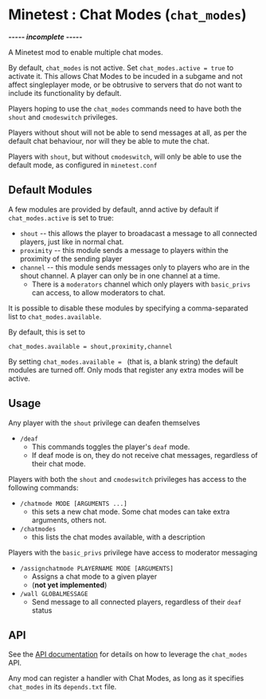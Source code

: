 # Minetest : Chat Modes (`chat_modes`)

***----- incomplete -----***

A Minetest mod to enable multiple chat modes.

By default, `chat_modes` is not active. Set `chat_modes.active = true` to activate it. This allows Chat Modes to be incuded in a subgame and not affect singleplayer mode, or be obtrusive to servers that do not want to include its functionality by default.

Players hoping to use the `chat_modes` commands need to have both the `shout` and `cmodeswitch` privileges.

Players without shout will not be able to send messages at all, as per the default chat behaviour, nor will they be able to mute the chat.

Players with `shout`, but without `cmodeswitch`, will only be able to use the default mode, as configured in `minetest.conf`

## Default Modules

A few modules are provided by default, annd active by default if `chat_modes.active` is set to true:

* `shout` -- this allows the player to broadacast a message to all connected players, just like in normal chat.
* `proximity` -- this module sends a message to players within the proximity of the sending player
* `channel` -- this module sends messages only to players who are in the shout channel. A player can only be in one channel at a time.
	* There is a `moderators` channel which only players with `basic_privs` can access, to allow moderators to chat.

It is possible to disable these modules by specifying a comma-separated list to `chat_modes.available`.

By default, this is set to

	chat_modes.available = shout,proximity,channel

By setting `chat_modes.available = ` (that is, a blank string) the default modules are turned off. Only mods that register any extra modes will be active.

## Usage

Any player with the `shout` privilege can deafen themselves

* `/deaf`
	* This commands toggles the player's `deaf` mode.
	* If deaf mode is on, they do not receive chat messages, regardless of their chat mode.

Players with both the `shout` and `cmodeswitch` privileges has access to the following commands:

* `/chatmode MODE [ARGUMENTS ...]`
	* this sets a new chat mode. Some chat modes can take extra arguments, others not.
* `/chatmodes`
	* this lists the chat modes available, with a description

Players with the `basic_privs` privilege have access to moderator messaging

* `/assignchatmode PLAYERNAME MODE [ARGUMENTS]`
	* Assigns a chat mode to a given player
	* (**not yet implemented**)
* `/wall GLOBALMESSAGE`
	* Send message to all connected players, regardless of their `deaf` status

## API

See the [API documentation](API.md) for details on how to leverage the `chat_modes` API.

Any mod can register a handler with Chat Modes, as long as it specifies `chat_modes` in its `depends.txt` file.
